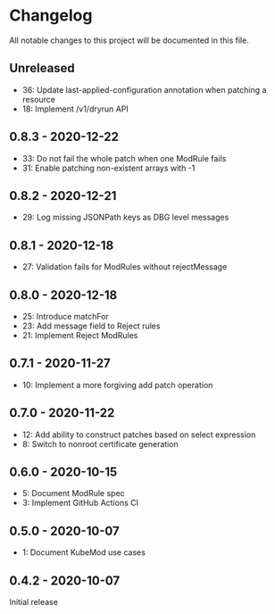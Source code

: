 # Changelog

All notable changes to this project will be documented in this file.

## Unreleased

* 36: Update last-applied-configuration annotation when patching a resource
* 18: Implement /v1/dryrun API

## 0.8.3 - 2020-12-22

* 33: Do not fail the whole patch when one ModRule fails
* 31: Enable patching non-existent arrays with -1

## 0.8.2 - 2020-12-21

* 29: Log missing JSONPath keys as DBG level messages

## 0.8.1 - 2020-12-18

* 27: Validation fails for ModRules without rejectMessage

## 0.8.0 - 2020-12-18

* 25: Introduce matchFor
* 23: Add message field to Reject rules
* 21: Implement Reject ModRules

## 0.7.1 - 2020-11-27

* 10: Implement a more forgiving add patch operation

## 0.7.0 - 2020-11-22

* 12: Add ability to construct patches based on select expression
* 8: Switch to nonroot certificate generation

## 0.6.0 - 2020-10-15

* 5: Document ModRule spec
* 3: Implement GitHub Actions CI

## 0.5.0 - 2020-10-07

* 1: Document KubeMod use cases

## 0.4.2 - 2020-10-07

Initial release
